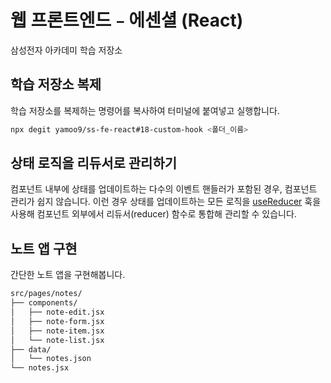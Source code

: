# 웹 프론트엔드﹣에센셜 (React)

삼성전자 아카데미 학습 저장소

## 학습 저장소 복제

학습 저장소를 복제하는 명령어를 복사하여 터미널에 붙여넣고 실행합니다.

```sh
npx degit yamoo9/ss-fe-react#18-custom-hook <폴더_이름>
```

## 상태 로직을 리듀서로 관리하기

컴포넌트 내부에 상태를 업데이트하는 다수의 이벤트 핸들러가 포함된 경우, 컴포넌트 관리가 쉽지 않습니다. 
이런 경우 상태를 업데이트하는 모든 로직을 [useReducer](https://ko.react.dev/reference/react/useReducer) 훅을 사용해 컴포넌트 외부에서 리듀서(reducer) 함수로 통합해 관리할 수 있습니다.

## 노트 앱 구현 

간단한 노트 앱을 구현해봅니다.

```sh
src/pages/notes/
├── components/
│   ├── note-edit.jsx
│   ├── note-form.jsx
│   ├── note-item.jsx
│   └── note-list.jsx
├── data/
│   └── notes.json
└── notes.jsx
```